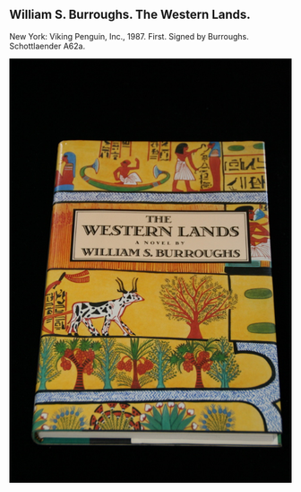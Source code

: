 ## William S. Burroughs. The Western Lands.

New York: Viking Penguin, Inc., 1987. First. Signed by Burroughs. Schottlaender A62a.

![The Western Lands](../assets/images/the-western-lands-2.jpg)
